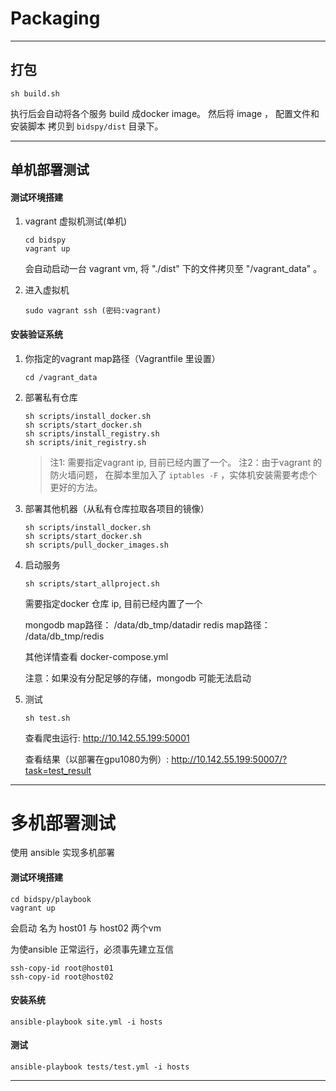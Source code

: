 # Packaging
----------------


## 打包

```
sh build.sh
```

执行后会自动将各个服务 build 成docker image。 然后将 image ， 配置文件和安装脚本 拷贝到 `bidspy/dist` 目录下。

---

## 单机部署测试


#### 测试环境搭建

1. vagrant 虚拟机测试\(单机\)

    ```
    cd bidspy
    vagrant up
    ```

    会自动启动一台 vagrant vm, 将 "./dist" 下的文件拷贝至 "/vagrant_data" 。

2. 进入虚拟机

    ```
    sudo vagrant ssh (密码:vagrant)
    ```


#### 安装验证系统

1. 你指定的vagrant map路径（Vagrantfile 里设置）

    ```
    cd /vagrant_data
    ```

1. 部署私有仓库

    ```
    sh scripts/install_docker.sh
    sh scripts/start_docker.sh
    sh scripts/install_registry.sh
    sh scripts/init_registry.sh
    ```

    > 注1: 需要指定vagrant ip, 目前已经内置了一个。
    > 注2：由于vagrant 的防火墙问题， 在脚本里加入了 `iptables -F` ，实体机安装需要考虑个更好的方法。


1. 部署其他机器（从私有仓库拉取各项目的镜像）

    ```
    sh scripts/install_docker.sh
    sh scripts/start_docker.sh
    sh scripts/pull_docker_images.sh
    ```


3. 启动服务

    ```
    sh scripts/start_allproject.sh
    ```

    需要指定docker 仓库 ip, 目前已经内置了一个

    mongodb map路径： /data/db_tmp/datadir
    redis map路径： /data/db_tmp/redis

    其他详情查看 docker-compose.yml

    注意：如果没有分配足够的存储，mongodb 可能无法启动


4. 测试

    ```
    sh test.sh
    ```

    查看爬虫运行:
    http://10.142.55.199:50001

    查看结果（以部署在gpu1080为例）:
    http://10.142.55.199:50007/?task=test_result

-------------

# 多机部署测试

使用 ansible 实现多机部署

#### 测试环境搭建

```
cd bidspy/playbook
vagrant up
```

会启动 名为 host01 与 host02 两个vm

为使ansible 正常运行，必须事先建立互信

```
ssh-copy-id root@host01
ssh-copy-id root@host02
```

#### 安装系统

```
ansible-playbook site.yml -i hosts
```

#### 测试

```
ansible-playbook tests/test.yml -i hosts
```



---
